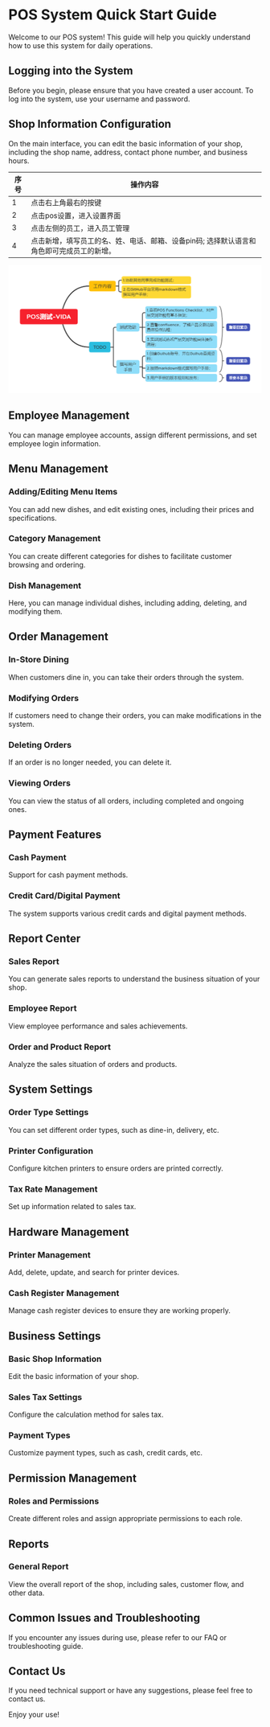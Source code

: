 # POS System Quick Start Guide

Welcome to our POS system! This guide will help you quickly understand how to use this system for daily operations.

## Logging into the System

Before you begin, please ensure that you have created a user account. To log into the system, use your username and password.

## Shop Information Configuration

On the main interface, you can edit the basic information of your shop, including the shop name, address, contact phone number, and business hours.

| 序号 | 操作内容 |
| ---- | -------- |
| 1    | 点击右上角最右的按键 |
| 2    | 点击pos设置，进入设置界面 |
| 3    | 点击左侧的员工，进入员工管理 |
| 4    | 点击新增，填写员工的名、姓、电话、邮箱、设备pin码; 选择默认语言和角色即可完成员工的新增。 |

![](https://raw.githubusercontent.com/VIDA101/Proton-docs-VIDA/main/docs/source/images/POS%E6%B5%8B%E8%AF%95-VIDA.png)

## Employee Management

You can manage employee accounts, assign different permissions, and set employee login information.

## Menu Management

### Adding/Editing Menu Items
You can add new dishes, and edit existing ones, including their prices and specifications.

### Category Management
You can create different categories for dishes to facilitate customer browsing and ordering.

### Dish Management
Here, you can manage individual dishes, including adding, deleting, and modifying them.

## Order Management

### In-Store Dining
When customers dine in, you can take their orders through the system.

### Modifying Orders
If customers need to change their orders, you can make modifications in the system.

### Deleting Orders
If an order is no longer needed, you can delete it.

### Viewing Orders
You can view the status of all orders, including completed and ongoing ones.

## Payment Features

### Cash Payment
Support for cash payment methods.

### Credit Card/Digital Payment
The system supports various credit cards and digital payment methods.

## Report Center

### Sales Report
You can generate sales reports to understand the business situation of your shop.

### Employee Report
View employee performance and sales achievements.

### Order and Product Report
Analyze the sales situation of orders and products.

## System Settings

### Order Type Settings
You can set different order types, such as dine-in, delivery, etc.

### Printer Configuration
Configure kitchen printers to ensure orders are printed correctly.

### Tax Rate Management
Set up information related to sales tax.

## Hardware Management

### Printer Management
Add, delete, update, and search for printer devices.

### Cash Register Management
Manage cash register devices to ensure they are working properly.

## Business Settings

### Basic Shop Information
Edit the basic information of your shop.

### Sales Tax Settings
Configure the calculation method for sales tax.

### Payment Types
Customize payment types, such as cash, credit cards, etc.

## Permission Management

### Roles and Permissions
Create different roles and assign appropriate permissions to each role.

## Reports

### General Report
View the overall report of the shop, including sales, customer flow, and other data.

## Common Issues and Troubleshooting

If you encounter any issues during use, please refer to our FAQ or troubleshooting guide.

## Contact Us

If you need technical support or have any suggestions, please feel free to contact us.

Enjoy your use!
